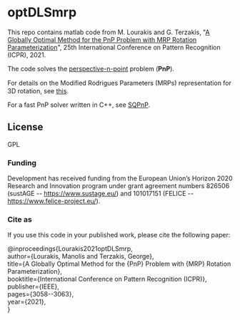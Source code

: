 # optDLSmrp
This repo contains matlab code from M. Lourakis and G. Terzakis, "[A Globally Optimal Method for the PnP Problem with MRP Rotation Parameterization](http://users.ics.forth.gr/~lourakis/publ/2020_icpr.pdf)", 25th International Conference on Pattern Recognition (ICPR), 2021. 

The code solves the [perspective-n-point](https://en.wikipedia.org/wiki/Perspective-n-Point) problem (**PnP**).

For details on the Modiﬁed Rodrigues Parameters (MRPs) representation for 3D rotation, see [this](https://github.com/mlourakis/MRPs).

For a fast PnP solver written in C++, see [SQPnP](https://github.com/terzakig/sqpnp).

## License
GPL

### Funding
Development has received funding from the European Union’s Horizon 2020 Research and Innovation program under grant agreement numbers 826506 (sustAGE -- https://www.sustage.eu/) and 101017151 (FELICE -- https://www.felice-project.eu/).

### Cite as

If you use this code in your published work, please cite the following paper:

@inproceedings{Lourakis2021optDLSmrp,<br>
  author={Lourakis, Manolis and Terzakis, George},<br>
  title={A Globally Optimal Method for the {PnP} Problem with {MRP} Rotation Parameterization},<br>
  booktitle={International Conference on Pattern Recognition (ICPR)},<br>
  publisher={IEEE},<br>
  pages={3058--3063},<br>
  year={2021},<br>
}
